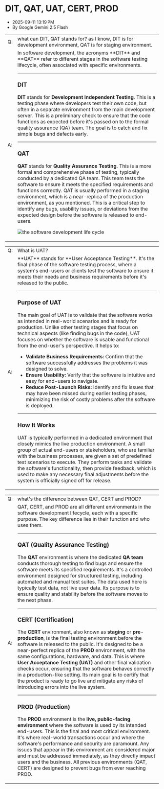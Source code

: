 # DIT, QAT, UAT, CERT, PROD

- 2025-09-11 13:19 PM
- By Google Gemini 2.5 Flash

<table><tr><td>Q:</td><td>
<!-- add your Prompt bellow-->
what can DIT, QAT stands for? as I know, DIT is for development environment, QAT is for staging environment.
</td></tr><tr><td>A:</td><td>
<!-- add Chatbot Response bellow-->
In software development, the acronyms **DIT** and **QAT** refer to different stages in the software testing lifecycle, often associated with specific environments.

* * * *

### DIT

**DIT** stands for **Development Independent Testing**. This is a testing phase where developers test their own code, but often in a separate environment from the main development server. This is a preliminary check to ensure that the code functions as expected before it's passed on to the formal quality assurance (QA) team. The goal is to catch and fix simple bugs and defects early.

* * * *

### QAT

**QAT** stands for **Quality Assurance Testing**. This is a more formal and comprehensive phase of testing, typically conducted by a dedicated QA team. This team tests the software to ensure it meets the specified requirements and functions correctly. QAT is usually performed in a staging environment, which is a near-replica of the production environment, as you mentioned. This is a critical step to identify any bugs, usability issues, or deviations from the expected design before the software is released to end-users.

![the software development life cycle](https://encrypted-tbn1.gstatic.com/licensed-image?q=tbn:ANd9GcQ-GFsopPSGQW3lP9YwgrC5Ra9e3RMYwjm63AWdJDzpIsLYL7EHRa_xhstzgxjqQCUtWJ1m2NoHc_gkNIcwz6TU1nD5lXmuv9bRnSY6DixxXfjx2SU)
</td></tr></table>

<table><tr><td>Q:</td><td>
<!-- add your Prompt bellow-->
What is UAT?
</td></tr><tr><td>A:</td><td>
<!-- add Chatbot Response bellow-->
**UAT** stands for **User Acceptance Testing**. It's the final phase of the software testing process, where a system's end-users or clients test the software to ensure it meets their needs and business requirements before it's released to the public.

***

### Purpose of UAT

The main goal of UAT is to validate that the software works as intended in real-world scenarios and is ready for production. Unlike other testing stages that focus on technical aspects (like finding bugs in the code), UAT focuses on whether the software is usable and functional from the end-user's perspective. It helps to:

* **Validate Business Requirements:** Confirm that the software successfully addresses the problems it was designed to solve.
* **Ensure Usability:** Verify that the software is intuitive and easy for end-users to navigate.
* **Reduce Post-Launch Risks:** Identify and fix issues that may have been missed during earlier testing phases, minimizing the risk of costly problems after the software is deployed.

***

### How It Works
UAT is typically performed in a dedicated environment that closely mimics the live production environment. A small group of actual end-users or stakeholders, who are familiar with the business processes, are given a set of predefined test scenarios to execute. They perform tasks and validate the software's functionality, then provide feedback, which is used to make any necessary final adjustments before the system is officially signed off for release.
</td></tr></table>

<table><tr><td>Q:</td><td>
<!-- add your Prompt bellow-->
what's the difference between QAT, CERT and PROD?
</td></tr><tr><td>A:</td><td>
<!-- add Chatbot Response bellow-->
QAT, CERT, and PROD are all different environments in the software development lifecycle, each with a specific purpose. The key difference lies in their function and who uses them.

***

### QAT (Quality Assurance Testing)
The **QAT** environment is where the dedicated **QA team** conducts thorough testing to find bugs and ensure the software meets its specified requirements. It's a controlled environment designed for structured testing, including automated and manual test suites. The data used here is typically test data, not live user data. Its purpose is to ensure quality and stability before the software moves to the next phase. 

***

### CERT (Certification)
The **CERT** environment, also known as **staging** or **pre-production**, is the final testing environment before the software is released to the public. It's designed to be a near-perfect replica of the **PROD** environment, with the same configurations, hardware, and data. This is where **User Acceptance Testing (UAT)** and other final validation checks occur, ensuring that the software behaves correctly in a production-like setting. Its main goal is to certify that the product is ready to go live and mitigate any risks of introducing errors into the live system.

***

### PROD (Production)
The **PROD** environment is the **live, public-facing environment** where the software is used by its intended end-users. This is the final and most critical environment. It's where real-world transactions occur and where the software's performance and security are paramount. Any issues that appear in this environment are considered major and must be addressed immediately, as they directly impact users and the business. All previous environments (QAT, CERT) are designed to prevent bugs from ever reaching PROD.
</td></tr></table>